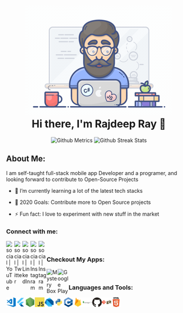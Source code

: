 <!--
**Rajdeep-Ray/Rajdeep-Ray** is a ✨ _special_ ✨ repository because its `README.md` (this file) appears on your GitHub profile.

Here are some ideas to get you started:

- 🔭 I’m currently working on ...
- 🌱 I’m currently learning ...
- 👯 I’m looking to collaborate on ...
- 🤔 I’m looking for help with ...
- 💬 Ask me about ...
- 📫 How to reach me: ...
- 😄 Pronouns: ...
- ⚡ Fun fact: ...
-->


<h1 align="center">
<img height="300px" src="https://raw.githubusercontent.com/Rajdeep-Ray/Rajdeep-Ray/master/assets/programmer.gif" alt="programmer">
<br>
Hi there, I'm Rajdeep Ray 👋
</h1>

<p align="center">
<img src="https://metrics.lecoq.io/Rajdeep-Ray" alt="Github Metrics">
<img src="https://github-readme-streak-stats.herokuapp.com/?user=Rajdeep-Ray" alt="Github Streak Stats">
</p>


<!-- <p align="center">
  <img width="100px" src="https://res.cloudinary.com/anuraghazra/image/upload/v1594908242/logo_ccswme.svg" align="center" alt="Github Readme Stats" />
</p>
<p align="center"> <img src="https://komarev.com/ghpvc/?username=Rajdeep-Ray" alt="Rajdeep-ray"/> </p>  -->

<!-- ## Hi there, I'm Rajdeep Ray 👋 -->

## About Me:
I am self-taught full-stack mobile app Developer and a programer, and looking forward to contribute to Open-Source Projects

- 🌱 I’m currently learning a lot of the latest tech stacks

- 🥅 2020 Goals: Contribute more to Open Source projects

- ⚡ Fun fact: I love to experiment with new stuff in the market

  

### Connect with me:  

<!-- [<img align="left" alt="website" width="22px" src="https://raw.githubusercontent.com/iconic/open-iconic/master/svg/globe.svg" />][website] -->

[<img align="left" alt="social | YouTube" width="22px" src="https://cdn.jsdelivr.net/npm/simple-icons@v3/icons/youtube.svg" />][youtube]

[<img align="left" alt="social | Twitter" width="22px" src="https://cdn.jsdelivr.net/npm/simple-icons@v3/icons/twitter.svg" />][twitter]

[<img align="left" alt="social | LinkedIn" width="22px" src="https://cdn.jsdelivr.net/npm/simple-icons@v3/icons/linkedin.svg" />][linkedin]

[<img align="left" alt="social | Instagram" width="22px" src="https://cdn.jsdelivr.net/npm/simple-icons@v3/icons/instagram.svg" />][instagram]

[<img align="left" alt="social | Instagram" width="22px" src="https://cdn.jsdelivr.net/npm/simple-icons@v3/icons/medium.svg" />][medium]



<br  />

### Checkout My Apps:

[<img align="left" alt="Mystery Box" width="30px" src="https://img.icons8.com/cute-clipart/512/000000/box.png" />](https://rajdeep-ray.github.io/mystery-box/)

[<img align="left" alt="Google Play" width="30px" src="https://img.icons8.com/color/512/000000/google-play.png" />](https://play.google.com/)

<br  />

### Languages and Tools:

<img align="left" alt="Visual Studio Code" width="26px" src="https://raw.githubusercontent.com/github/explore/80688e429a7d4ef2fca1e82350fe8e3517d3494d/topics/visual-studio-code/visual-studio-code.png" />

<img align="left" alt="Flutter" width="26px" src="https://raw.githubusercontent.com/github/explore/80688e429a7d4ef2fca1e82350fe8e3517d3494d/topics/flutter/flutter.png" />

<img align="left" alt="Node.js" width="26px" src="https://raw.githubusercontent.com/github/explore/80688e429a7d4ef2fca1e82350fe8e3517d3494d/topics/nodejs/nodejs.png" />

<img align="left" alt="JavaScript" width="26px" src="https://raw.githubusercontent.com/github/explore/80688e429a7d4ef2fca1e82350fe8e3517d3494d/topics/javascript/javascript.png" />

<img align="left" alt="Dart" width="26px" src="https://raw.githubusercontent.com/github/explore/80688e429a7d4ef2fca1e82350fe8e3517d3494d/topics/dart/dart.png" />

<img align="left" alt="Python" width="26px" src="https://raw.githubusercontent.com/github/explore/80688e429a7d4ef2fca1e82350fe8e3517d3494d/topics/python/python.png" />

<!-- <img align="left" alt="Java" width="26px" src="https://i.pinimg.com/originals/f1/ea/a7/f1eaa7278f64e27128e062a3de918265.png" /> -->

<img align="left" alt="C++" width="26px" src="https://raw.githubusercontent.com/github/explore/80688e429a7d4ef2fca1e82350fe8e3517d3494d/topics/cpp/cpp.png" />

<img align="left" alt="Firebase" width="26px" src="https://raw.githubusercontent.com/github/explore/80688e429a7d4ef2fca1e82350fe8e3517d3494d/topics/firebase/firebase.png" />

<img align="left" alt="MongoDB" width="26px" src="https://raw.githubusercontent.com/github/explore/80688e429a7d4ef2fca1e82350fe8e3517d3494d/topics/mongodb/mongodb.png" />

<img align="left" alt="GitHub" width="26px" src="https://raw.githubusercontent.com/github/explore/89bdd9644f44d1b12180fd512b95574fe4c54617/topics/github-api/github-api.png" />

<img align="left" alt="Git" width="26px" src="https://raw.githubusercontent.com/github/explore/80688e429a7d4ef2fca1e82350fe8e3517d3494d/topics/git/git.png" />

<img align="left" alt="HTML5" width="26px" src="https://raw.githubusercontent.com/github/explore/80688e429a7d4ef2fca1e82350fe8e3517d3494d/topics/html/html.png" />

<br  />

<br  />

<!-- 
### GitHub Stats

<a href="https://github.com/Rajdeep-Ray">
<img  align="left"  alt="Rajdeep-Ray's Github Stats"  src="https://github-readme-stats-prod.vercel.app/api?username=Rajdeep-Ray&show_icons=true&hide_border=true&count_private=true&theme=dark"  />
</a>

<br  />

<br  />
<br  />
<br  />

<br  />
<br  />
<br  />
<br  />
<br  />
<br  />
  
  

---

### Language Stats

  
<a href="https://github.com/Rajdeep-Ray">
  <img  align="left"  alt="Rajdeep-Ray's Language Stats"  src="https://github-readme-stats-prod.vercel.app/api/top-langs/?username=Rajdeep-Ray"  />
  <img  align="left"  alt="Rajdeep-Ray's Language Stats"  src="https://github-readme-stats.vercel.app/api/top-langs/?username=Rajdeep-Ray&layout=compact&theme=dark"  />
</a> -->

  

[twitter]: https://twitter.com/Rajdeep_Ray_

[youtube]: https://www.youtube.com/channel/UCtZkelHpr8aG-ttY0ij5Cdg

[instagram]: https://instagram.com/rajdeep_ray_

[linkedin]: https://linkedin.com/in/rajdeep-ray

[medium]: https://medium.com/@rajdeepray
